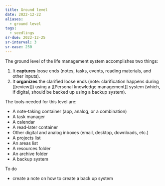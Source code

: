 ```yaml
---
title: Ground level
date: 2022-12-22
aliases:
  - ground level
tags:
  - seedlings
sr-due: 2022-12-25
sr-interval: 3
sr-ease: 250
---
```

The ground level of the life management system accomplishes two things:

1. It **captures** loose ends (notes, tasks, events, reading materials, and other inputs).
2. It **organizes** the clarified loose ends (note: clarification happens during [[review]]) using a [[Personal knowledge management]] system (which, if digital, should be backed up using a backup system).

The tools needed for this level are:

- A note-taking container (app, analog, or a combination)
- A task manager
- A calendar
- A read-later container
- Other digital and analog inboxes (email, desktop, downloads, etc.)
- A projects list
- An areas list
- A resources folder
- An archive folder
- A backup system

To do
- create a note on how to create a back up system

